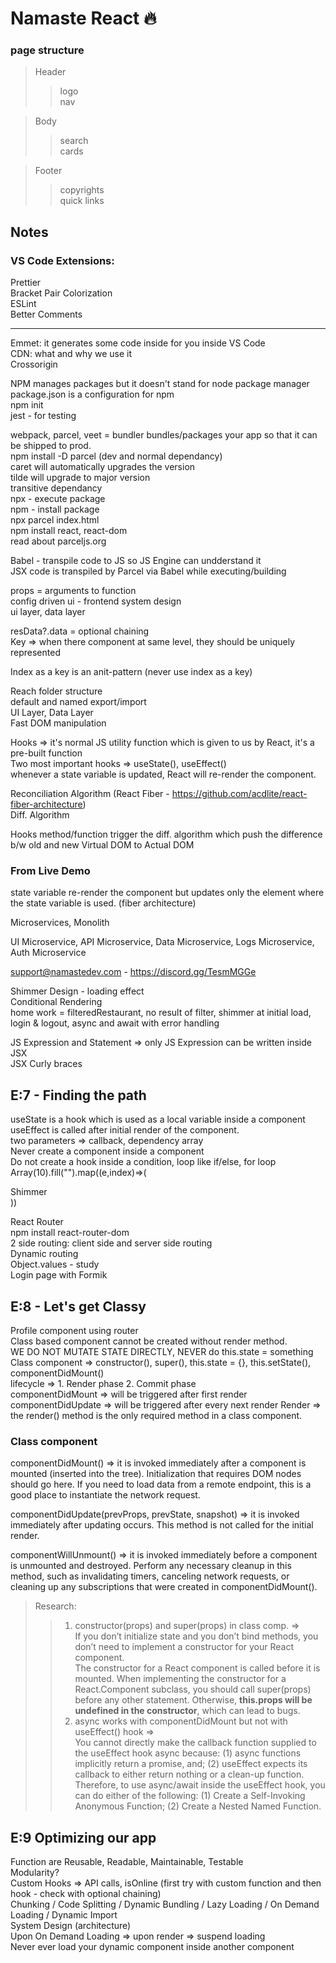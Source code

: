 # Namaste React 🔥

### page structure

> Header
>
> > logo  
> > nav

> Body
>
> > search  
> > cards

> Footer
>
> > copyrights  
> > quick links

## Notes

### VS Code Extensions:

Prettier\
Bracket Pair Colorization\
ESLint\
Better Comments

---

Emmet: it generates some code inside for you inside VS Code  
CDN: what and why we use it  
Crossorigin

NPM manages packages but it doesn't stand for node package manager  
package.json is a configuration for npm  
npm init  
jest - for testing

webpack, parcel, veet = bundler bundles/packages your app so that it can be shipped to prod.  
npm install -D parcel (dev and normal dependancy)  
caret will automatically upgrades the version  
tilde will upgrade to major version  
transitive dependancy  
npx - execute package  
npm - install package  
npx parcel index.html  
npm install react, react-dom  
read about parceljs.org

Babel - transpile code to JS so JS Engine can undderstand it  
JSX code is transpiled by Parcel via Babel while executing/building

props = arguments to function  
config driven ui - frontend system design  
ui layer, data layer

resData?.data = optional chaining  
Key => when there component at same level, they should be uniquely represented

Index as a key is an anit-pattern (never use index as a key)

Reach folder structure  
default and named export/import  
UI Layer, Data Layer  
Fast DOM manipulation

Hooks => it's normal JS utility function which is given to us by React, it's a pre-built function  
Two most important hooks => useState(), useEffect()  
whenever a state variable is updated, React will re-render the component.

Reconciliation Algorithm (React Fiber - https://github.com/acdlite/react-fiber-architecture)  
Diff. Algorithm

Hooks method/function trigger the diff. algorithm which push the difference b/w old and new Virtual DOM to Actual DOM

### From Live Demo

state variable re-render the component but updates only the element where the state variable is used. (fiber architecture)

Microservices, Monolith

UI Microservice, API Microservice, Data Microservice, Logs Microservice, Auth Microservice

support@namastedev.com - https://discord.gg/TesmMGGe

Shimmer Design - loading effect  
Conditional Rendering  
home work = filteredRestaurant, no result of filter, shimmer at initial load, login & logout, async and await with error handling

JS Expression and Statement => only JS Expression can be written inside JSX  
JSX Curly braces

## E:7 - Finding the path

useState is a hook which is used as a local variable inside a component  
useEffect is called after initial render of the component.  
two parameters => callback, dependency array  
Never create a component inside a component  
Do not create a hook inside a condition, loop like if/else, for loop  
Array(10).fill("").map((e,index)=>(<div>Shimmer</div>))

React Router  
npm install react-router-dom  
2 side routing: client side and server side routing  
Dynamic routing  
Object.values - study  
Login page with Formik

## E:8 - Let's get Classy

Profile component using router  
Class based component cannot be created without render method.  
WE DO NOT MUTATE STATE DIRECTLY, NEVER do this.state = something  
Class component => constructor(), super(), this.state = {}, this.setState(), componentDidMount()  
lifecycle => 1. Render phase 2. Commit phase  
componentDidMount => will be triggered after first render  
componentDidUpdate => will be triggered after every next render
Render => the render() method is the only required method in a class component.

### Class component

componentDidMount() => it is invoked immediately after a component is mounted (inserted into the tree). Initialization that requires DOM nodes should go here. If you need to load data from a remote endpoint, this is a good place to instantiate the network request.

componentDidUpdate(prevProps, prevState, snapshot) => it is invoked immediately after updating occurs. This method is not called for the initial render.

componentWillUnmount() => it is invoked immediately before a component is unmounted and destroyed. Perform any necessary cleanup in this method, such as invalidating timers, canceling network requests, or cleaning up any subscriptions that were created in componentDidMount().

> Research:
>
> > 1. constructor(props) and super(props) in class comp. =>  
> >    If you don’t initialize state and you don’t bind methods, you don’t need to implement a constructor for your React component.  
> >    The constructor for a React component is called before it is mounted. When implementing the constructor for a React.Component subclass, you should call super(props) before any other statement. Otherwise, **this.props will be undefined in the constructor**, which can lead to bugs.
> > 2. async works with componentDidMount but not with useEffect() hook =>  
> >    You cannot directly make the callback function supplied to the useEffect hook async because: (1) async functions implicitly return a promise, and; (2) useEffect expects its callback to either return nothing or a clean-up function.  
> >    Therefore, to use async/await inside the useEffect hook, you can do either of the following: (1) Create a Self-Invoking Anonymous Function; (2) Create a Nested Named Function.

## E:9 Optimizing our app

Function are Reusable, Readable, Maintainable, Testable  
Modularity?  
Custom Hooks => API calls, isOnline (first try with custom function and then hook - check with optional chaining)  
Chunking / Code Splitting / Dynamic Bundling / Lazy Loading / On Demand Loading / Dynamic Import  
System Design (architecture)  
Upon On Demand Loading => upon render => suspend loading  
Never ever load your dynamic component inside another component
